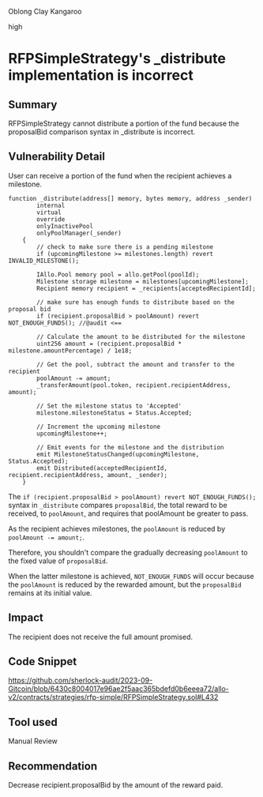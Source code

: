 Oblong Clay Kangaroo

high

# RFPSimpleStrategy's _distribute implementation is incorrect
## Summary
RFPSimpleStrategy cannot distribute a portion of the fund because the proposalBid comparison syntax in _distribute is incorrect.
## Vulnerability Detail

User can receive a portion of the fund when the recipient achieves a milestone.

```solidity
function _distribute(address[] memory, bytes memory, address _sender)
        internal
        virtual
        override
        onlyInactivePool
        onlyPoolManager(_sender)
    {
        // check to make sure there is a pending milestone
        if (upcomingMilestone >= milestones.length) revert INVALID_MILESTONE();

        IAllo.Pool memory pool = allo.getPool(poolId);
        Milestone storage milestone = milestones[upcomingMilestone];
        Recipient memory recipient = _recipients[acceptedRecipientId];

        // make sure has enough funds to distribute based on the proposal bid
        if (recipient.proposalBid > poolAmount) revert NOT_ENOUGH_FUNDS(); //@audit <==

        // Calculate the amount to be distributed for the milestone
        uint256 amount = (recipient.proposalBid * milestone.amountPercentage) / 1e18;

        // Get the pool, subtract the amount and transfer to the recipient
        poolAmount -= amount;
        _transferAmount(pool.token, recipient.recipientAddress, amount);

        // Set the milestone status to 'Accepted'
        milestone.milestoneStatus = Status.Accepted;

        // Increment the upcoming milestone
        upcomingMilestone++;

        // Emit events for the milestone and the distribution
        emit MilestoneStatusChanged(upcomingMilestone, Status.Accepted);
        emit Distributed(acceptedRecipientId, recipient.recipientAddress, amount, _sender);
    }
```
The `if (recipient.proposalBid > poolAmount) revert NOT_ENOUGH_FUNDS();` syntax in `_distribute` compares `proposalBid`, the total reward to be received, to `poolAmount`, and requires that poolAmount be greater to pass.

As the recipient achieves milestones, the `poolAmount` is reduced by `poolAmount -= amount;`.

Therefore, you shouldn't compare the gradually decreasing `poolAmount` to the fixed value of `proposalBid`.

When the latter milestone is achieved, `NOT_ENOUGH_FUNDS` will occur because the `poolAmount` is reduced by the rewarded amount, but the `proposalBid` remains at its initial value.

## Impact
The recipient does not receive the full amount promised.
## Code Snippet
https://github.com/sherlock-audit/2023-09-Gitcoin/blob/6430c8004017e96ae2f5aac365bdefd0b6eeea72/allo-v2/contracts/strategies/rfp-simple/RFPSimpleStrategy.sol#L432
## Tool used

Manual Review

## Recommendation
Decrease recipient.proposalBid by the amount of the reward paid.
